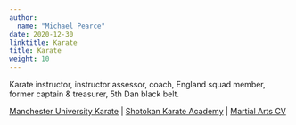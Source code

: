 ```yaml
---
author:
  name: "Michael Pearce"
date: 2020-12-30
linktitle: Karate
title: Karate
weight: 10
---
```


Karate instructor, instructor assessor, coach, England squad member, former captain & treasurer, 5th Dan black belt.

[Manchester University Karate](https://www.sport.manchester.ac.uk/sport-and-activity/sport-a-to-z/karate/)
| [Shotokan Karate Academy](http://shotokankarateacademy.co.uk)
| [Martial Arts CV](MichaelPearce_Martial-Arts-CV_2022.pdf)
